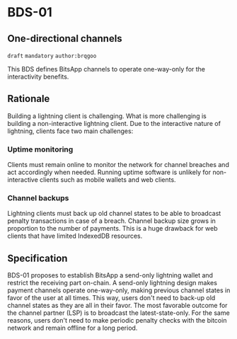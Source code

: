 BDS-01
======

One-directional channels
-------------------------------

`draft` `mandatory` `author:brqgoo`

This BDS defines BitsApp channels to operate one-way-only for the interactivity benefits.

## Rationale

Building a lightning client is challenging. What is more challenging is building a non-interactive lightning client. Due to the interactive nature of lightning, clients face two main challenges:

### Uptime monitoring
Clients must remain online to monitor the network for channel breaches and act accordingly when needed. Running uptime software is unlikely for non-interactive clients such as mobile wallets and web clients.

### Channel backups
Lightning clients must back up old channel states to be able to broadcast penalty transactions in case of a breach. Channel backup size grows in proportion to the number of payments. This is a huge drawback for web clients that have limited IndexedDB resources.

## Specification
BDS-01 proposes to establish BitsApp a send-only lightning wallet and restrict the receiving part on-chain. A send-only lightning design makes payment channels operate one-way-only, making previous channel states in favor of the user at all times. This way, users don't need to back-up old channel states as they are all in their favor. The most favorable outcome for the channel partner (LSP) is to broadcast the latest-state-only. For the same reasons, users don't need to make periodic penalty checks with the bitcoin network and remain offline for a long period.
